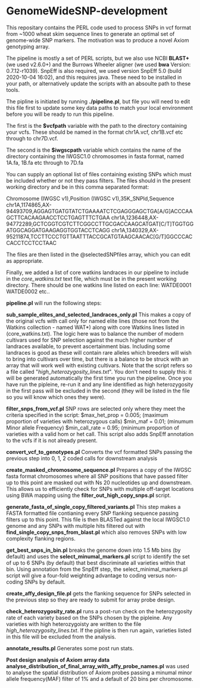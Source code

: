 # GenomeWideSNP-development

This repositary contains the PERL code used to process SNPs in vcf format from ~1000 wheat skim sequence lines to generate an optimal set of genome-wide SNP markers.  The motivation was to produce a novel Axiom genotyping array.

The pipeline is mostly a set of PERL scripts, but we also use NCBI <b>BLAST+</b> (we used v2.6.0+) and the Burrows Wheeler aligner (we used <b>bwa</b> Version: 0.7.12-r1039). SnpEff is also required, we used version SnpEff 5.0 (build 2020-10-04 16:02), and this requires java. These need to be installed in your path, or alternatively update the scripts with an absoulte path to these tools. 

The pipline is initiated by running <b>./pipeline.pl</b>, but  file you will need to edit this file first to update some key data paths to match your local environment before you will be ready to run this pipeline. 

The first is the <b>$vcfpath</b> variable with the path to the directory containing your vcfs.  These should be named in the format chr1A.vcf, chr1B.vcf etc through to chr7D.vcf.

The second is the <b>$iwgscpath</b> variable which contains the name of the directory containing the IWGSC1.0 chromosomes in fasta format, named 1A.fa, 1B.fa etc through to 7D.fa

You can supply an optional list of files containing existing SNPs which must be included whether or not they pass filters. The files should in the present working directory and be in this comma separated format:

Chromosome (IWGSC v1),Position (IWGSC v1),35K_SNPId,Sequence
chr1A,1174865,AX-94493709,AGGAGTGATGTATCTGAAAATCTCGAGGGAGCTGA[A/G]ACCCAAGCTTCACAAGAACCTCCTGAGTTTCTGAA
chr1A,1236448,AX-94772289,GCTCGGTCGTCTTCGGCCTTGCGACCAAGCATGAT[C/T]TGGTGGATGGCAGGATGAAGAGGTGGTACCTCAGG
chr1A,1340329,AX-95211874,TCCTTCCCTGTTAATTTACCGCATGTAAGCAACAC[G/T]GGCCCACCACCTCCTCCTAAC

The files are then listed in the @selectedSNPfiles array, which you can edit as appropriate.

Finally, we added a list of core watkins landraces in our pipeline to include in the <i>core_watkins.txt</i> text file, which must be in the present working directory. There should be one watkins line listed on each line:
WATDE0001
WATDE0002
etc..



<b>pipeline.pl</b> will run the following steps:

<b>sub_sample_elites_and_selected_landraces_only.pl</b>
This makes a copy of the original vcfs with call only for named elite lines (those not from the Watkins collection - named WAT*) along with core Watkins lines listed in (core_watkins.txt)</i>. The logic here was to balance the number of modern cultivars used for SNP selection against the much higher number of landraces available, to prevent ascertainment bias. Including some landraces is good as these will contain rare alleles which breeders will wish to bring into cultivars over time, but there is a balance to be struck with an array that will work well with existing cultivars. Note that the script refers so a file called "<i>high_heterozygosity_lines.txt</i>".  You don't need to supply this: it will be generated automatically the first time you run the pipeline.  Once you have run the pipleine, re-run it and any line identified as high heterozygosity in the first pass will be excluded in the second (they will be listed in the file so you will know which ones they were).

<b>filter_snps_from_vcf.pl</b>
SNP rows are selected only where they meet the criteria specified in the script:
$max_het_prop = 0.005; (maximum proportion of varieties with heterozygous calls)
$min_maf = 0.01; (minumum Minor allele Frequency)
$min_call_rate = 0.95; (minimum proportion of varieties with a valid hom or het call.
This script also adds SnpEff annotation to the vcfs if it is not already present.


<b>convert_vcf_to_genotypes.pl</b>
Converts the vcf formatted SNPs passing the previous step into 0, 1, 2 coded calls for downstream analysis


<b>create_masked_chromosome_sequence.pl</b>
Prepares a copy of the IWGSC fasta format chromosomes where all SNP positions that have passed filter up to this point are masked out with Ns 20 nucleotides up and downstream. This allows us to efficiently check for SNPs with multiple off-target locations using BWA mapping using the <b>filter_out_high_copy_snps.pl</b> script.
  
<b>generate_fasta_of_single_copy_filtered_variants.pl</b> 
This step makes a FASTA formatted file contianing every SNP flanking sequence passing filters up to this point.  This file is then BLASTed against the local IWGSC1.0 genome and any SNPs with multiple hits filtered out with <b>find_single_copy_snps_from_blast.pl</b> which also removes SNPs with low complexity flanking regions. 

<b>get_best_snps_in_bin.pl</b> breaks the genome down into 1.5 Mb bins (by default) and uses the <b>select_minumal_markers.pl</b> script to identify the set of up to 6 SNPs (by default) that best discriminate all varieties within that bin. Using annotation from the SnpEff step, the select_minimal_markers.pl script will give a four-fold weighting advantage to coding versus non-coding SNPs by default.  
  
<b>create_affy_design_file.pl</b> gets the flanking sequence for SNPs selected in the previous step so they are ready to submit for array probe design.

<b>check_heterozygosity_rate.pl</b> runs a post-run check on the heterozygosity rate of each variety based on the SNPs chosen by the pipleine. Any varieties with high heterozygoisty are written to the file <i>high_heterozygosity_lines.txt</i>.  If the pipline is then run again, varieties listed in this file will be excluded from the analysis. 
  
<b>annotate_results.pl</b> Generates some post run stats.


<b>Post design analysis of Axiom array data</b>
<b>analyse_distribution_of_final_array_with_affy_probe_names.pl</b> was used to analyse the spatial distribution of Axiom probes passing a minumal minor allele frequency(MAF) filter of 1% and a default of 20 bins per chromosome.  



